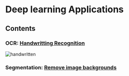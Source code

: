 # Deep learning Applications

## Contents
### OCR: [Handwritting Recognition](ocr/)
![handwritten](https://user-images.githubusercontent.com/17582508/232518948-d67882c6-1bf1-4110-a9b4-6d6fd699a270.gif)

### Segmentation: [Remove image backgrounds](segmentation/)
